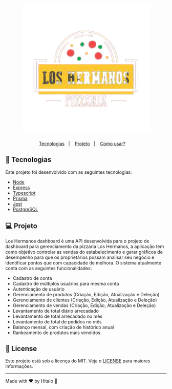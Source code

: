 <h1 align="center">
  <img alt="logo los hermanos dashboard" title="los_hermanos" src=".github/logo.png" width="400px" />
</h1>

<!-- <p align="center">
     <img src=".github/preview.gif" alt="dtmoney demo" />
</p> -->

<p align="center">
  <a href="#-tecnologias">Tecnologias</a>&nbsp;&nbsp;&nbsp;|&nbsp;&nbsp;&nbsp;
  <a href="#-projeto">Projeto</a>&nbsp;&nbsp;&nbsp;|&nbsp;&nbsp;&nbsp;
  <a href="#-como-usar?">Como usar?</a>&nbsp;&nbsp;&nbsp;&nbsp;&nbsp;&nbsp;
</p>

## 🚀 Tecnologias

Este projeto foi desenvolvido com as seguintes tecnologias:

- <a href="https://nodejs.org/en/">Node</a>
- <a href="https://expressjs.com/pt-br/">Express</a>
- <a href="https://www.typescriptlang.org/">Typescript</a>
- <a href="https://www.prisma.io/">Prisma</a>
- <a href="https://jestjs.io/pt-BR/">Jest</a>
- <a href="https://www.postgresql.org/">PostgreSQL</a>

## 💻 Projeto

Los Hermanos dashboard é uma API desenvolvida para o projeto de dashboard para gerenciamento da pizzaria Los Hermanos, a aplicação tem como objetivo controlar as vendas do estabelecimento e gerar gráficos de desempenho para que os proprietários possam analisar seu negócio e identificar pontos que com capacidade de melhora.
O sistema atualmente conta com as seguintes funcionalidades: 

- Cadastro de conta
- Cadastro de múltiplos usuários para mesma conta
- Autenticação de usuário
- Gerenciamento de produtos (Criação, Edição, Atualização e Deleção) 
- Gerenciamento de clientes (Criação, Edição, Atualização e Deleção)
- Gerenciamento de vendas (Criação, Edição, Atualização e Deleção)
- Levantamento de total diário arrecadado
- Levantamento de total arrecadado no mês
- Levantamento de total de pedidos no mês
- Balanço mensal, com criação de histórico anual
- Rankeamento de produtos mais vendidos

<!-- 
## ⌨ Como usar?

Em primeiro lugar, clone o repositório:

```bash
# Clonando o repositório
git clone https://github.com/hitaloalvess/dt-money.git

# ✅ Em sequência:

# Instale as dependências:
yarn install

# Iniciando projeto
yarn start
```
## 🔖 Layout

Você pode visualizar o layout do projeto através [desse link](https://www.figma.com/file/0xmu9mj2TJYoIOubBFWsk5/dtmoney-Ignite-(Copy)?node-id=0%3A1). É necessário ter conta no [Figma](https://figma.com) para acessá-lo. -->

## :memo: License

Este projeto está sob a licença do MIT. Veja o [LICENSE](https://github.com/hitaloalvess/loshermanos-dashboard-server/blob/main/LICENSE) para maiores informações.

---
Made with ♥ by Hitalo 🚀


